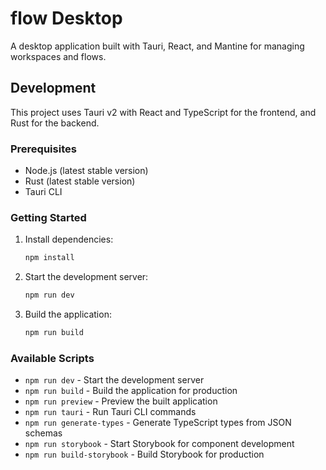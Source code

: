 # flow Desktop

A desktop application built with Tauri, React, and Mantine for managing workspaces and flows.

## Development

This project uses Tauri v2 with React and TypeScript for the frontend, and Rust for the backend.

### Prerequisites

- Node.js (latest stable version)
- Rust (latest stable version)
- Tauri CLI

### Getting Started

1. Install dependencies:
   ```bash
   npm install
   ```

2. Start the development server:
   ```bash
   npm run dev
   ```

3. Build the application:
   ```bash
   npm run build
   ```

### Available Scripts

- `npm run dev` - Start the development server
- `npm run build` - Build the application for production
- `npm run preview` - Preview the built application
- `npm run tauri` - Run Tauri CLI commands
- `npm run generate-types` - Generate TypeScript types from JSON schemas
- `npm run storybook` - Start Storybook for component development
- `npm run build-storybook` - Build Storybook for production
